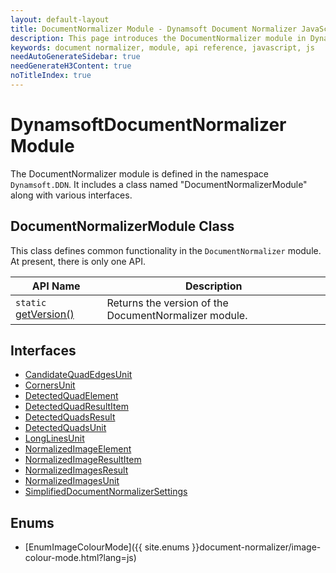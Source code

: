 ```yaml
---
layout: default-layout
title: DocumentNormalizer Module - Dynamsoft Document Normalizer JavaScript Edition API
description: This page introduces the DocumentNormalizer module in Dynamsoft Document Normalizer JavaScript Edition.
keywords: document normalizer, module, api reference, javascript, js
needAutoGenerateSidebar: true
needGenerateH3Content: true
noTitleIndex: true
---
```

<!-- 2.0.20 -- Updated on 12/07/2023-->

# DynamsoftDocumentNormalizer Module

The DocumentNormalizer module is defined in the namespace `Dynamsoft.DDN`. It includes a class named "DocumentNormalizerModule" along with various interfaces.

## DocumentNormalizerModule Class

This class defines common functionality in the `DocumentNormalizer` module. At present, there is only one API.

| API Name                                                                  | Description                                           |
| ------------------------------------------------------------------------- | ----------------------------------------------------- |
| `static` [getVersion()](./document-normalizer-module-class.md#getversion) | Returns the version of the DocumentNormalizer module. |

## Interfaces

* [CandidateQuadEdgesUnit](./interfaces/candidate-quad-edges-unit.md)
* [CornersUnit](./interfaces/corners-unit.md)
* [DetectedQuadElement](./interfaces/detected-quad-element.md)
* [DetectedQuadResultItem](./interfaces/detected-quad-result-item.md)
* [DetectedQuadsResult](./interfaces/detected-quads-result.md)
* [DetectedQuadsUnit](./interfaces/detected-quads-unit.md)
* [LongLinesUnit](./interfaces/long-lines-unit.md)
* [NormalizedImageElement](./interfaces/normalized-image-element.md)
* [NormalizedImageResultItem](./interfaces/normalized-image-result-item.md)
* [NormalizedImagesResult](./interfaces/normalized-images-result.md)
* [NormalizedImagesUnit](./interfaces/normalized-images-unit.md)
* [SimplifiedDocumentNormalizerSettings](./interfaces/simplified-document-normalizer-settings.md)

## Enums

* [EnumImageColourMode]({{ site.enums }}document-normalizer/image-colour-mode.html?lang=js)
